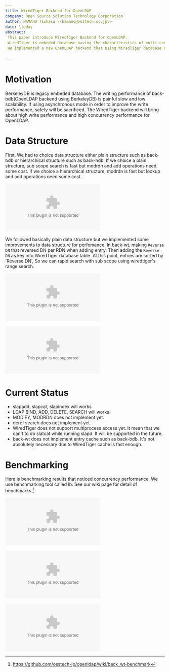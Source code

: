 ```yaml
---
title: WiredTiger Backend for OpenLDAP
company: Open Source Solution Technology Corporation
author: HAMANO Tsukasa \<hamano@osstech.co.jp\>
date: \today
abstract:
 This paper introduce WiredTiger Backend for OpenLDAP.
 WiredTiger is embeded database having the characteristics of multi-core scalability and lock-free algorithms.
 We implemented a new OpenLDAP backend that using WiredTiger database and then we made an experiment about performance.

---
```


# Motivation
BerkeleyDB is legacy embeded database.
The writing performance of back-bdb(OpenLDAP backend using BerkeleyDB) is painful slow and low scalability.
If using asynchronous mode in order to improve the write performance, safety will be sacrificed.
The WiredTiger backend will bring about high write performance and high concurrency performance for OpenLDAP.

# Data Structure
First, We had to choice data structure either plain structure such as back-bdb or hierarchical structure such as back-hdb.
If we choice a plain structure, sub scope search is fast but modrdn and add operations need some cost.
If we choice a hierarchical structure, modrdn is fast but lookup and add operations need some cost.

![Plain structure vs Hierarchical structure](figure/plain_vs_hierarchical.eps)

We followed basically plain data structure but we implemented some improvements to data structure for perfomance.
In back-wt, making `Reverse DN` that reversed DN per RDN when adding entry.
Then adding the `Reverse DN` as key into WiredTiger database table.
At this point, entries are sorted by 'Reverse DN', So we can rapid search with sub scope using wiredtiger's range search.

![Making Reverse DN](figure/reverse_dn.eps)

![back-wt data structure](figure/back-wt_data_structure.eps)

# Current Status

 * slapadd, slapcat, slapindex will works
 * LDAP BIND, ADD, DELETE, SEARCH will works.
 * MODIFY, MODRDN does not implement yet.
 * deref search does not implement yet.
 * WiredTiger does not support multiprocess access yet.
 It mean that we can't to do slatcat while running slapd. It will be supported in the future.
 * back-wt does not implement entry cache such as back-bdb.
 It's not absolutely necessary due to WiredTiger cache is fast enough.

# Benchmarking
Here is benchmarking results that noticed concurrency performance.
We use benchmarking tool called lb. See our wiki page for detail of benchmarks.[^benchmark_result]

![LDAP ADD Benchmarking](benchmark/add.eps)

![LDAP BIND Benchmarking](benchmark/bind.eps)

![LDAP SEARCH Benchmarking](benchmark/search.eps)

[^lb]: <https://github.com/hamano/lb>
[^benchmark_result]: <https://github.com/osstech-jp/openldap/wiki/back_wt-benchmark>
